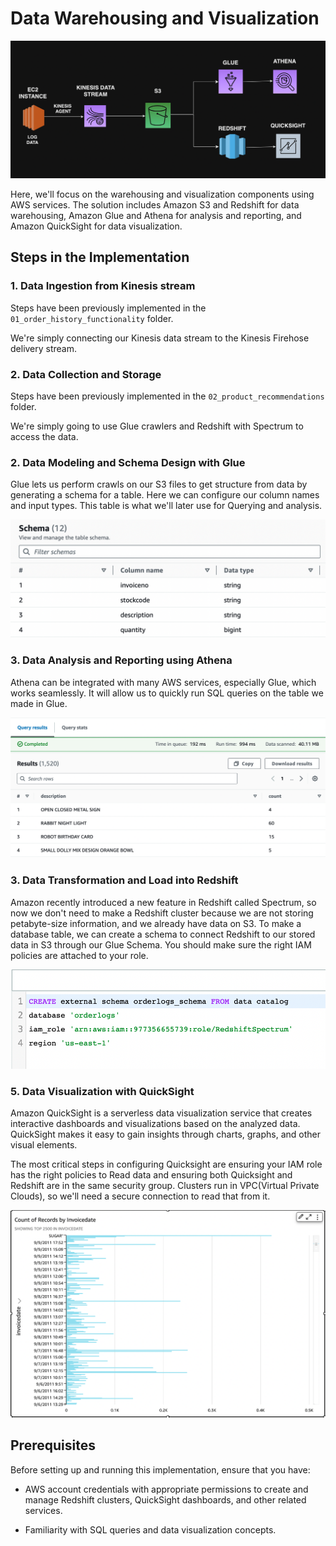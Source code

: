 # Data Warehousing and Visualization

![ScreenShot](/assets/images/05.png)

Here, we'll focus on the warehousing and visualization components using AWS services. The solution includes Amazon S3 and Redshift for data warehousing, Amazon Glue and Athena for analysis and reporting, and Amazon QuickSight for data visualization.

## Steps in the Implementation

### 1. Data Ingestion from Kinesis stream
Steps have been previously implemented in the `01_order_history_functionality` folder.

We're simply connecting our Kinesis data stream to the Kinesis Firehose delivery stream.

### 2. Data Collection and Storage 

Steps have been previously implemented in the `02_product_recommendations` folder.

We're simply going to use Glue crawlers and Redshift with Spectrum to access the data.

### 2. Data Modeling and Schema Design with Glue

Glue lets us perform crawls on our S3 files to get structure from data by generating a schema for a table. Here we can configure our column names and input types. This table is what we'll later use for Querying and analysis.

![ScreenShot](/assets/images/Glue_table.png)

### 3. Data Analysis and Reporting using Athena

Athena can be integrated with many AWS services, especially Glue, which works seamlessly. It will allow us to quickly run SQL queries on the table we made in Glue. 

![ScreenShot](/assets/images/Athena.png)

### 3. Data Transformation and Load into Redshift

Amazon recently introduced a new feature in Redshift called Spectrum, so now we don't need to make a Redshift cluster because we are not storing petabyte-size information, and we already have data on S3. To make a database table, we can create a schema to connect Redshift to our stored data in S3 through our Glue Schema. You should make sure the right IAM policies are attached to your role. 

![ScreenShot](/assets/images/Redshift_table.png)



### 5. Data Visualization with QuickSight

Amazon QuickSight is a serverless data visualization service that creates interactive dashboards and visualizations based on the analyzed data. QuickSight makes it easy to gain insights through charts, graphs, and other visual elements.

The most critical steps in configuring Quicksight are ensuring your IAM role has the right policies to Read data and ensuring both Quicksight and Redshift are in the same security group. Clusters run in VPC(Virtual Private Clouds), so we'll need a secure connection to read that from it.


![ScreenShot](/assets/images/Quicksight_viz.png)


## Prerequisites

Before setting up and running this implementation, ensure that you have:

- AWS account credentials with appropriate permissions to create and manage Redshift clusters, QuickSight dashboards, and other related services.

- Familiarity with SQL queries and data visualization concepts.


